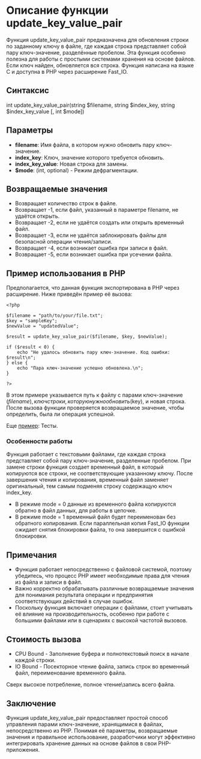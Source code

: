 # Описание функции update_key_value_pair

Функция update_key_value_pair предназначена для обновления строки по заданному ключу в файле, где каждая строка представляет собой пару ключ-значение, разделённые пробелом. 
Эта функция особенно полезна для работы с простыми системами хранения на основе файлов. 
Если ключ найден, обновляется вся строка. Функция написана на языке C и доступна в PHP через расширение Fast_IO.


## Синтаксис

int update_key_value_pair(string $filename, string $index_key, string $index_key_value [, int $mode])

## Параметры

- **filename**: Имя файла, в котором нужно обновить пару ключ-значение.
- **index_key**: Ключ, значение которого требуется обновить.
- **index_key_value**: Новая строка для замены.
- **$mode**: (int, optional) - Режим дефрагментации.


## Возвращаемые значения

- Возвращает количество строк в файле.
- Возвращает -1, если файл, указанный в параметре filename, не удаётся открыть.
- Возвращает -2, если не удаётся создать или открыть временный файл.
- Возвращает -3, если не удаётся заблокировать файлы для безопасной операции чтения/записи.
- Возвращает -4, если возникает ошибка при записи в файл.
- Возвращает -5, если возникает ошибка при усечении файла.


## Пример использования в PHP

Предполагается, что данная функция экспортирована в PHP через расширение. Ниже приведён пример её вызова:
```
<?php

$filename = "path/to/your/file.txt";
$key = "sampleKey";
$newValue = "updatedValue";

$result = update_key_value_pair($filename, $key, $newValue);

if ($result < 0) {
    echo "Не удалось обновить пару ключ-значение. Код ошибки: $result\n";
} else {
    echo "Пара ключ-значение успешно обновлена.\n";
}

?>
```

В этом примере указывается путь к файлу с парами ключ-значение ($filename), ключ строки, которую нужно обновить ($key), и новая строка. После вызова функции проверяется возвращаемое значение, чтобы определить, была ли операция успешной.

Еще [пример](/test/readme.md): Тесты.


### Особенности работы

Функция работает с текстовыми файлами, где каждая строка представляет собой пару ключ-значение, разделенные пробелом. При замене строки функция создает временный файл, в который копируются все строки, не соответствующие указанному ключу. После завершения чтения и копирования, временный файл заменяет оригинальный, тем самым подменяя строку содержащую ключ index_key.

- В режиме mode = 0 данные из временного файла копируются обратно в файл данных, для работы в цепочке.
- В режиме mode = 1 временный файл будет переименован без обратного копирования. Если параллельная копия Fast_IO функции ожидает снятия блокировки файла, то она завершится с ошибкой блокировки.


## Примечания

- Функция работает непосредственно с файловой системой, поэтому убедитесь, что процесс PHP имеет необходимые права для чтения из файла и записи в файл.
- Важно корректно обрабатывать различные возвращаемые значения для понимания результата операции и предпринятия соответствующих действий в случае ошибок.
- Поскольку функция включает операции с файлами, стоит учитывать её влияние на производительность, особенно при работе с большими файлами или в сценариях с высокой частотой вызовов.

## Стоимость вызова

- CPU Bound - Заполнение буфера и полнотекстовый поиск в начале каждой строки.
- IO Bound - Посекторное чтение файла, запись строк во временный файл, переименование временного файла.

Сверх высокое потребление, полное чтение\запись всего файла.

## Заключение

Функция update_key_value_pair предоставляет простой способ управления парами ключ-значение, хранящимися в файлах, непосредственно из PHP. Понимая её параметры, возвращаемые значения и правильное использование, разработчики могут эффективно интегрировать хранение данных на основе файлов в свои PHP-приложения.
